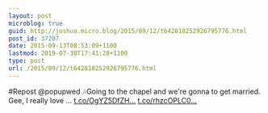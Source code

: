 ```yaml
---
layout: post
microblog: true
guid: http://joshua.micro.blog/2015/09/12/t642818252926795776.html
post_id: 37207
date: 2015-09-13T08:53:09+1100
lastmod: 2019-07-30T17:41:28+1100
type: post
url: /2015/09/12/t642818252926795776.html
---
```

#Repost @popupwed 🎶Going to the chapel and we're gonna to get married.
Gee, I really love … [t.co/OgYZ5DfZH...](http://t.co/OgYZ5DfZHH) [t.co/rhzcOPLC0...](http://t.co/rhzcOPLC0q)
